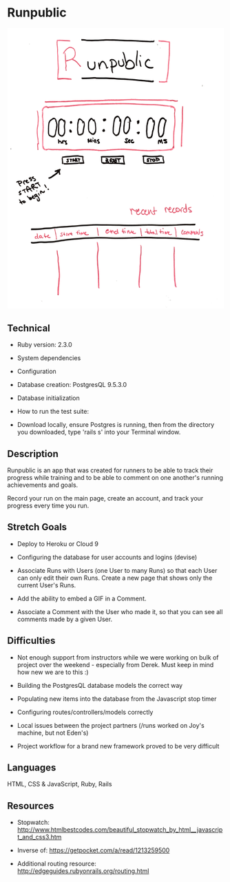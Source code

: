 # Runpublic

<img src="https://github.com/ediesyoum/runpublic-app/blob/master/app/assets/images/wireframe.png" />

## Technical

* Ruby version: 2.3.0

* System dependencies

* Configuration

* Database creation: PostgresQL 9.5.3.0

* Database initialization

* How to run the test suite:

- Download locally, ensure Postgres is running, then from the directory you downloaded, type 'rails s' into your Terminal window.

## Description

Runpublic is an app that was created for runners to be able to track their progress while training and to be able to comment on one another's running achievements and goals.

Record your run on the main page, create an account, and track your progress every time you run.

## Stretch Goals

- Deploy to Heroku or Cloud 9

- Configuring the database for user accounts and logins (devise)

- Associate Runs with Users (one User to many Runs) so that each User can only edit their own Runs. Create a new page that shows only the current User's Runs.

- Add the ability to embed a GIF in a Comment.

- Associate a Comment with the User who made it, so that you can see all comments made by a given User.

## Difficulties

- Not enough support from instructors while we were working on bulk of project over the weekend - especially from Derek. Must keep in mind how new we are to this :)

- Building the PostgresQL database models the correct way

- Populating new items into the database from the Javascript stop timer

- Configuring routes/controllers/models correctly

- Local issues between the project partners (/runs worked on Joy's machine, but not Eden's)

- Project workflow for a brand new framework proved to be very difficult

## Languages

HTML, CSS & JavaScript, Ruby, Rails

## Resources

- Stopwatch: http://www.htmlbestcodes.com/beautiful_stopwatch_by_html__javascript_and_css3.htm

- Inverse of: https://getpocket.com/a/read/1213259500

- Additional routing resource: http://edgeguides.rubyonrails.org/routing.html
